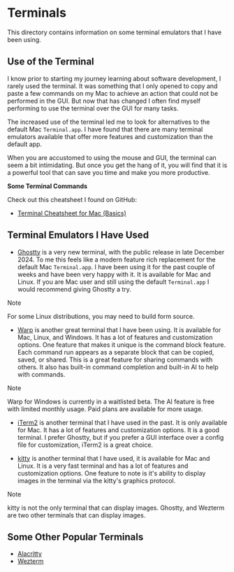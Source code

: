 # Terminals
This directory contains information on some terminal emulators that I have been using.

##  Use of the Terminal
I know prior to starting my journey learning about software development, I rarely used the terminal. It was something that I only opened to copy and paste a few commands on my Mac to achieve an action that could not be performed in the GUI. But now that has changed I often find myself performing to use the terminal over the GUI for many tasks.

The increased use of the terminal led me to look for alternatives to the default Mac `Terminal.app`. I have found that there are many terminal emulators available that offer more features and customization than the default app.

When you are accustomed to using the mouse and GUI, the terminal can seem a bit intimidating. But once you get the hang of it, you will find that it is a powerful tool that can save you time and make you more productive.

**Some Terminal Commands**

Check out this cheatsheet I found on GitHub:
- [Terminal Cheatsheet for Mac (Basics)](mac-terminal-cheatsheet.md)

## Terminal Emulators I Have Used
- [Ghostty](https://ghostty.org) is a very new terminal, with the public release in late December 2024. To me this feels like a modern feature rich replacement for the default Mac `Terminal.app`. I have been using it for the past couple of weeks and have been very happy with it. It is available for Mac and Linux. If you are Mac user and still using the default `Terminal.app` I would recommend giving Ghostty a try.

> [!NOTE]
> For some Linux distributions, you may need to build form source.

- [Warp](https://www.warp.dev/modern-terminal) is another great terminal that I have been using. It is available for Mac, Linux, and Windows. It has a lot of features and customization options. One feature that makes it unique is the command block feature. Each command run appears as a separate block that can be copied, saved, or shared. This is a great feature for sharing commands with others. It also has built-in command completion and built-in AI to help with commands.

> [!NOTE]
> Warp for Windows is currently in a waitlisted beta. The AI feature is free with limited monthly usage. Paid plans are available for more usage.

- [iTerm2](https://iterm2.com) is another terminal that I have used in the past. It is only available for Mac. It has a lot of features and customization options. It is a good terminal. I prefer Ghostty, but if you prefer a GUI interface over a config file for customization, iTerm2 is a great choice.

- [kitty](https://sw.kovidgoyal.net/kitty/) is another terminal that I have used, it is available for Mac and Linux. It is a very fast terminal and has a lot of features and customization options. One feature to note is it's ability to display images in the terminal via the kitty's graphics protocol.

> [!NOTE]
> kitty is not the only terminal that can display images. Ghostty, and Wezterm are two other terminals that can display images.

## Some Other Popular Terminals
- [Alacritty](https://alacritty.org)
- [Wezterm](https://wezfurlong.org/wezterm/index.html)
